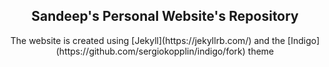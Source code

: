 <p align="center">
    <h2 align="center">Sandeep's Personal Website's Repository</h2>
</p>

<p align="center">The website is created using [Jekyll](https://jekyllrb.com/) and the [Indigo](https://github.com/sergiokopplin/indigo/fork) theme</p>
